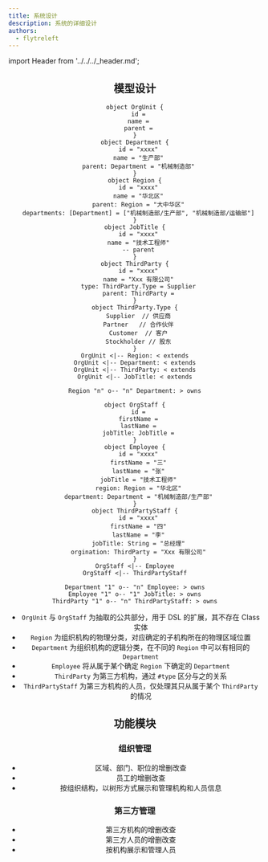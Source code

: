```yaml
---
title: 系统设计
description: 系统的详细设计
authors:
  - flytreleft
---
```


import Header from '../../../\_header.md';

<Header />

## 模型设计

<!-- https://plantuml.com/object-diagram -->
```plantuml
object OrgUnit {
  id =
  name =
  parent =
}
object Department {
  id = "xxxx"
  name = "生产部"
  parent: Department = "机械制造部"
}
object Region {
  id = "xxxx"
  name = "华北区"
  parent: Region = "大中华区"
  departments: [Department] = ["机械制造部/生产部", "机械制造部/运输部"]
}
object JobTitle {
  id = "xxxx"
  name = "技术工程师"
  -- parent
}
object ThirdParty {
  id = "xxxx"
  name = "Xxx 有限公司"
  type: ThirdParty.Type = Supplier
  parent: ThirdParty =
}
object ThirdParty.Type {
  Supplier  // 供应商
  Partner   // 合作伙伴
  Customer  // 客户
  Stockholder // 股东
}
OrgUnit <|-- Region: < extends
OrgUnit <|-- Department: < extends
OrgUnit <|-- ThirdParty: < extends
OrgUnit <|-- JobTitle: < extends

Region "n" o-- "n" Department: > owns

object OrgStaff {
  id =
  firstName =
  lastName =
  jobTitle: JobTitle =
}
object Employee {
  id = "xxxx"
  firstName = "三"
  lastName = "张"
  jobTitle = "技术工程师"
  region: Region = "华北区"
  department: Department = "机械制造部/生产部"
}
object ThirdPartyStaff {
  id = "xxxx"
  firstName = "四"
  lastName = "李"
  jobTitle: String = "总经理"
  orgination: ThirdParty = "Xxx 有限公司"
}
OrgStaff <|-- Employee
OrgStaff <|-- ThirdPartyStaff

Department "1" o-- "n" Employee: > owns
Employee "1" o-- "1" JobTitle: > owns
ThirdParty "1" o-- "n" ThirdPartyStaff: > owns
```

- `OrgUnit` 与 `OrgStaff` 为抽取的公共部分，用于 DSL 的扩展，其不存在 Class 实体
- `Region` 为组织机构的物理分类，对应确定的子机构所在的物理区域位置
- `Department` 为组织机构的逻辑分类，在不同的 `Region` 中可以有相同的 `Department`
- `Employee` 将从属于某个确定 `Region` 下确定的 `Department`
- `ThirdParty` 为第三方机构，通过 `#type` 区分与之的关系
- `ThirdPartyStaff` 为第三方机构的人员，仅处理其只从属于某个 `ThirdParty` 的情况

## 功能模块

### 组织管理

- 区域、部门、职位的增删改查
- 员工的增删改查
- 按组织结构，以树形方式展示和管理机构和人员信息

### 第三方管理

- 第三方机构的增删改查
- 第三方人员的增删改查
- 按机构展示和管理人员

